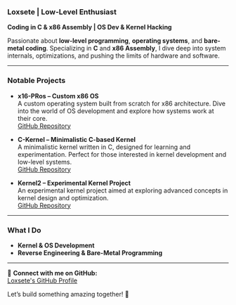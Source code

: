 ### Loxsete | Low-Level Enthusiast  
**Coding in C & x86 Assembly | OS Dev & Kernel Hacking**  

Passionate about **low-level programming**, **operating systems**, and **bare-metal coding**. Specializing in **C** and **x86 Assembly**, I dive deep into system internals, optimizations, and pushing the limits of hardware and software.  

---

### **Notable Projects**  

- **x16-PRos – Custom x86 OS**  
  A custom operating system built from scratch for x86 architecture. Dive into the world of OS development and explore how systems work at their core.  
  [GitHub Repository](https://github.com/PRoX2011/x16-PRos)  

- **C-Kernel – Minimalistic C-based Kernel**  
  A minimalistic kernel written in C, designed for learning and experimentation. Perfect for those interested in kernel development and low-level systems.  
  [GitHub Repository](https://github.com/Loxsete/C-kernel)  

- **Kernel2 – Experimental Kernel Project**  
  An experimental kernel project aimed at exploring advanced concepts in kernel design and optimization.  
  [GitHub Repository](https://github.com/Loxsete/Kernel2)  

---

### **What I Do**  
- **Kernel & OS Development**  
- **Reverse Engineering & Bare-Metal Programming**  



---

🔗 **Connect with me on GitHub:**  
[Loxsete's GitHub Profile](https://github.com/Loxsete)  

Let’s build something amazing together! 🚀
